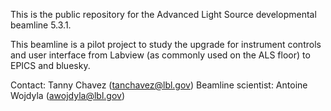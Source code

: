 This is the public repository for the Advanced Light Source developmental beamline 5.3.1.

This beamline is a pilot project to study the upgrade for instrument controls and user interface from Labview (as commonly used on the ALS floor) to EPICS and bluesky.

Contact: Tanny Chavez (tanchavez@lbl.gov)
Beamline scientist: Antoine Wojdyla (awojdyla@lbl.gov)

